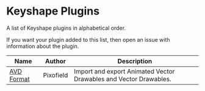 # Keyshape Plugins

A list of Keyshape plugins in alphabetical order.

If you want your plugin added to this list, then open an issue with information about the plugin.

| Name | Author | Description |
|------|--------|-------------|
| [AVD Format](https://github.com/Pixofield/keyshape-avd-format) | Pixofield | Import and export Animated Vector Drawables and Vector Drawables. |
